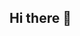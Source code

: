 ## Hi there 👋

<!--
**tresa09/tresa09** is a ✨ _special_ ✨ repository because its `README.md` (this file) appears on your GitHub profile.

Here are some ideas to get you started:

- 🔭 I’m currently pursuing B.tech
- 🌱 I’m currently learning MERN stack
- 💬 Ask me about Python,React,Java,Javascript
- 📫 How to reach me: anntresa.mec2gmail.com
-->

